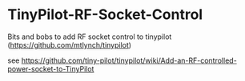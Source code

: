 # TinyPilot-RF-Socket-Control
Bits and bobs to add RF socket control to tinypilot (https://github.com/mtlynch/tinypilot)

see https://github.com/tiny-pilot/tinypilot/wiki/Add-an-RF-controlled-power-socket-to-TinyPilot
